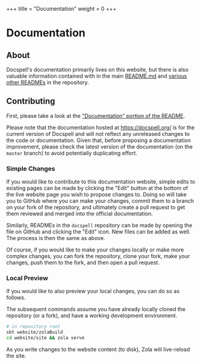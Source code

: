 +++
title = "Documentation"
weight = 0
+++

# Documentation

## About

Docspell's documentation primarily lives on this website, but
there is also valuable information contained with in the main
[README.md](https://github.com/eikek/docspell/blob/master/README.md)
and [various other
READMEs](https://github.com/search?q=repo%3Aeikek%2Fdocspell+path%3A.md+NOT+path%3A%2F%5Ewebsite%5C%2Fsite%5C%2F%2F&type=code)
in the repository.

## Contributing

First, please take a look at the ["Documentation" portion of the
README](https://github.com/eikek/docspell/blob/master/Contributing.md#Documentation).

Please note that the documentation hosted at https://docspell.org/ is for
the current version of Docspell and will not reflect any unreleased changes
to the code or documentation. Given that, before proposing a documentation
improvement, please check the latest version of the documentation (on the
`master` branch) to avoid potentially duplicating effort.

### Simple Changes

If you would like to contribute to this documentation website, simple edits
to existing pages can be made by clicking the "Edit" button at the bottom
of the live website page you wish to propose changes to. Doing so will take
you to GitHub where you can make your changes, commit them to a branch on
your fork of the repository, and ultimately create a pull request to get
them reviewed and merged into the official documentation.

Similarly, READMEs in the `docspell` repository can be made by opening
the file on GitHub and clicking the "Edit" icon. New files can be added as
well. The process is then the same as above.

Of course, if you would like to make your changes locally or make more complex
changes, you can fork the repository, clone your fork, make your changes,
push them to the fork, and then open a pull request.

### Local Preview

If you would like to also preview your local changes, you can do so as follows.

The subsequent commands assume you have already locally cloned the repository
(or a fork), and have a working development environment.

```bash
# in repository root
sbt website/zolaBuild
cd website/site && zola serve
```

As you write changes to the website content (to disk), Zola will live-reload
the site.
